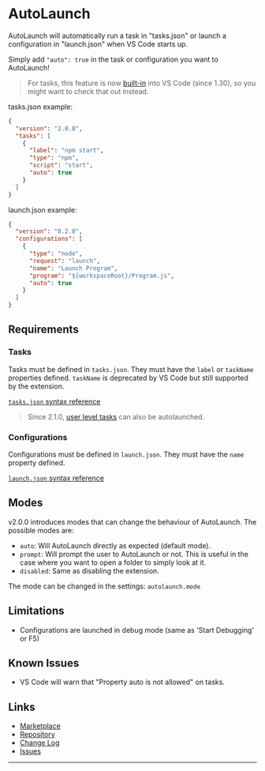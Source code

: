 # AutoLaunch

AutoLaunch will automatically run a task in "tasks.json" or launch a configuration in "launch.json" when VS Code starts up.

Simply add `"auto": true` in the task or configuration you want to AutoLaunch!

> For tasks, this feature is now [built-in](https://code.visualstudio.com/docs/editor/tasks#_run-behavior) into VS Code (since 1.30), so you might want to check that out instead.

tasks.json example:

```json
{
  "version": "2.0.0",
  "tasks": [
    {
      "label": "npm start",
      "type": "npm",
      "script": "start",
      "auto": true
    }
  ]
}
```

launch.json example:

```json
{
  "version": "0.2.0",
  "configurations": [
    {
      "type": "node",
      "request": "launch",
      "name": "Launch Program",
      "program": "${workspaceRoot}/Program.js",
      "auto": true
    }
  ]
}
```

## Requirements

### Tasks

Tasks must be defined in `tasks.json`. They must have the `label` or `taskName` properties defined. `taskName` is deprecated by VS Code but still supported by the extension.

[`tasks.json` syntax reference](https://code.visualstudio.com/docs/editor/tasks)

> Since 2.1.0, [user level tasks](https://code.visualstudio.com/docs/editor/tasks#_user-level-tasks) can also be autolaunched.

### Configurations

Configurations must be defined in `launch.json`. They must have the `name` property defined.

[`launch.json` syntax reference](https://code.visualstudio.com/docs/editor/debugging#_launch-configurations)

## Modes

v2.0.0 introduces modes that can change the behaviour of AutoLaunch. The possible modes are:
- `auto`: Will AutoLaunch directly as expected (default mode).
- `prompt`: Will prompt the user to AutoLaunch or not. This is useful in the case where you want to open a folder to simply look at it.
- `disabled`: Same as disabling the extension.

The mode can be changed in the settings: `autolaunch.mode`

## Limitations

* Configurations are launched in debug mode (same as 'Start Debugging' or F5)

## Known Issues

* VS Code will warn that "Property auto is not allowed" on tasks.

## Links

* [Marketplace](https://marketplace.visualstudio.com/items?itemName=philfontaine.autolaunch)
* [Repository](https://github.com/philfontaine/autolaunch)
* [Change Log](https://github.com/philfontaine/autolaunch/blob/master/CHANGELOG.md)
* [Issues](https://github.com/philfontaine/autolaunch/issues)

---
